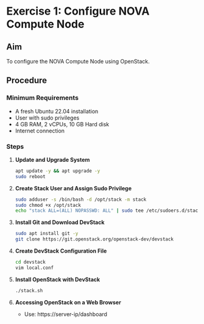 
# Exercise 1: Configure NOVA Compute Node

## Aim
To configure the NOVA Compute Node using OpenStack.

## Procedure

### Minimum Requirements
- A fresh Ubuntu 22.04 installation
- User with sudo privileges
- 4 GB RAM, 2 vCPUs, 10 GB Hard disk
- Internet connection

### Steps

1. **Update and Upgrade System**
    ```bash
    apt update -y && apt upgrade -y
    sudo reboot
    ```

2. **Create Stack User and Assign Sudo Privilege**
    ```bash
    sudo adduser -s /bin/bash -d /opt/stack -m stack
    sudo chmod +x /opt/stack
    echo "stack ALL=(ALL) NOPASSWD: ALL" | sudo tee /etc/sudoers.d/stack
    ```

3. **Install Git and Download DevStack**
    ```bash
    sudo apt install git -y
    git clone https://git.openstack.org/openstack-dev/devstack
    ```

4. **Create DevStack Configuration File**
    ```bash
    cd devstack
    vim local.conf
    ```

5. **Install OpenStack with DevStack**
    ```bash
    ./stack.sh
    ```

6. **Accessing OpenStack on a Web Browser**
    - Use: https://server-ip/dashboard
    
